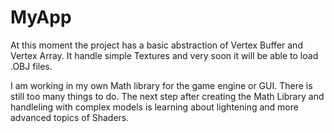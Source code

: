 # MyApp


At this moment the project has a basic abstraction of Vertex Buffer and Vertex Array. It handle simple Textures and very soon it will be able to load .OBJ files.

I am working in my own Math library for the game engine or GUI. There is still too many things to do. The next step after creating the Math Library and handleling with complex models is learning about lightening and more advanced topics of Shaders. 

